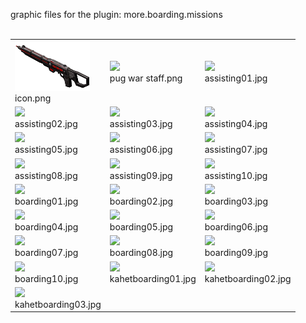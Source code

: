 graphic files for the plugin: more.boarding.missions<br>
<br>
<table>
	<tr>
		<td><img src="https://github.com/zuckung/endless-sky-plugins/blob/main/myplugins/more.boarding.missions/icon.png?raw=true"><br>
		icon.png</td>
		<td><img src="https://github.com/zuckung/endless-sky-plugins/blob/main/myplugins/more.boarding.missions/images/outfit/pug war staff.png?raw=true"><br>
		pug war staff.png</td>
		<td><img src="https://github.com/zuckung/endless-sky-plugins/blob/main/myplugins/more.boarding.missions/images/scene/assisting01.jpg?raw=true"><br>
		assisting01.jpg</td>
	</tr>
	<tr>
		<td><img src="https://github.com/zuckung/endless-sky-plugins/blob/main/myplugins/more.boarding.missions/images/scene/assisting02.jpg?raw=true"><br>
		assisting02.jpg</td>
		<td><img src="https://github.com/zuckung/endless-sky-plugins/blob/main/myplugins/more.boarding.missions/images/scene/assisting03.jpg?raw=true"><br>
		assisting03.jpg</td>
		<td><img src="https://github.com/zuckung/endless-sky-plugins/blob/main/myplugins/more.boarding.missions/images/scene/assisting04.jpg?raw=true"><br>
		assisting04.jpg</td>
	</tr>
	<tr>
		<td><img src="https://github.com/zuckung/endless-sky-plugins/blob/main/myplugins/more.boarding.missions/images/scene/assisting05.jpg?raw=true"><br>
		assisting05.jpg</td>
		<td><img src="https://github.com/zuckung/endless-sky-plugins/blob/main/myplugins/more.boarding.missions/images/scene/assisting06.jpg?raw=true"><br>
		assisting06.jpg</td>
		<td><img src="https://github.com/zuckung/endless-sky-plugins/blob/main/myplugins/more.boarding.missions/images/scene/assisting07.jpg?raw=true"><br>
		assisting07.jpg</td>
	</tr>
	<tr>
		<td><img src="https://github.com/zuckung/endless-sky-plugins/blob/main/myplugins/more.boarding.missions/images/scene/assisting08.jpg?raw=true"><br>
		assisting08.jpg</td>
		<td><img src="https://github.com/zuckung/endless-sky-plugins/blob/main/myplugins/more.boarding.missions/images/scene/assisting09.jpg?raw=true"><br>
		assisting09.jpg</td>
		<td><img src="https://github.com/zuckung/endless-sky-plugins/blob/main/myplugins/more.boarding.missions/images/scene/assisting10.jpg?raw=true"><br>
		assisting10.jpg</td>
	</tr>
	<tr>
		<td><img src="https://github.com/zuckung/endless-sky-plugins/blob/main/myplugins/more.boarding.missions/images/scene/boarding01.jpg?raw=true"><br>
		boarding01.jpg</td>
		<td><img src="https://github.com/zuckung/endless-sky-plugins/blob/main/myplugins/more.boarding.missions/images/scene/boarding02.jpg?raw=true"><br>
		boarding02.jpg</td>
		<td><img src="https://github.com/zuckung/endless-sky-plugins/blob/main/myplugins/more.boarding.missions/images/scene/boarding03.jpg?raw=true"><br>
		boarding03.jpg</td>
	</tr>
	<tr>
		<td><img src="https://github.com/zuckung/endless-sky-plugins/blob/main/myplugins/more.boarding.missions/images/scene/boarding04.jpg?raw=true"><br>
		boarding04.jpg</td>
		<td><img src="https://github.com/zuckung/endless-sky-plugins/blob/main/myplugins/more.boarding.missions/images/scene/boarding05.jpg?raw=true"><br>
		boarding05.jpg</td>
		<td><img src="https://github.com/zuckung/endless-sky-plugins/blob/main/myplugins/more.boarding.missions/images/scene/boarding06.jpg?raw=true"><br>
		boarding06.jpg</td>
	</tr>
	<tr>
		<td><img src="https://github.com/zuckung/endless-sky-plugins/blob/main/myplugins/more.boarding.missions/images/scene/boarding07.jpg?raw=true"><br>
		boarding07.jpg</td>
		<td><img src="https://github.com/zuckung/endless-sky-plugins/blob/main/myplugins/more.boarding.missions/images/scene/boarding08.jpg?raw=true"><br>
		boarding08.jpg</td>
		<td><img src="https://github.com/zuckung/endless-sky-plugins/blob/main/myplugins/more.boarding.missions/images/scene/boarding09.jpg?raw=true"><br>
		boarding09.jpg</td>
	</tr>
	<tr>
		<td><img src="https://github.com/zuckung/endless-sky-plugins/blob/main/myplugins/more.boarding.missions/images/scene/boarding10.jpg?raw=true"><br>
		boarding10.jpg</td>
		<td><img src="https://github.com/zuckung/endless-sky-plugins/blob/main/myplugins/more.boarding.missions/images/scene/kahetboarding01.jpg?raw=true"><br>
		kahetboarding01.jpg</td>
		<td><img src="https://github.com/zuckung/endless-sky-plugins/blob/main/myplugins/more.boarding.missions/images/scene/kahetboarding02.jpg?raw=true"><br>
		kahetboarding02.jpg</td>
	</tr>
	<tr>
		<td><img src="https://github.com/zuckung/endless-sky-plugins/blob/main/myplugins/more.boarding.missions/images/scene/kahetboarding03.jpg?raw=true"><br>
		kahetboarding03.jpg</td>
		<td></td>
		<td></td>
	</tr>
</table>
